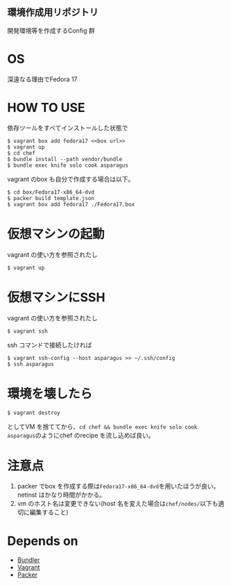 環境作成用リポジトリ
---

開発環境等を作成するConfig 群

# OS

深遠なる理由でFedora 17

# HOW TO USE

依存ツールをすべてインストールした状態で

    $ vagrant box add fedora17 <<box url>>
    $ vagrant up
    $ cd chef
    $ bundle install --path vendor/bundle
    $ bundle exec knife solo cook asparagus

vagrant のbox も自分で作成する場合は以下。

    $ cd box/Fedora17-x86_64-dvd
    $ packer build template.json
    $ vagrant box add fedora17 ./Fedora17.box

# 仮想マシンの起動

vagrant の使い方を参照されたし

    $ vagrant up

# 仮想マシンにSSH

vagrant の使い方を参照されたし

    $ vagrant ssh

ssh コマンドで接続したければ

    $ vagrant ssh-config --host asparagus >> ~/.ssh/config
    $ ssh asparagus

# 環境を壊したら

    $ vagrant destroy

としてVM を捨ててから、`cd chef && bundle exec knife solo cook asparagus`のようにchef のrecipe を流し込めば良い。

# 注意点

1. packer でbox を作成する際は`Fedora17-x86_64-dvd`を用いたほうが良い。
netinst はかなり時間がかかる。
1. vm のホスト名は変更できない(host 名を変えた場合は`chef/nodes/`以下も適切に編集すること)

# Depends on

- [Bundler](http://bundler.io/)
- [Vagrant](http://www.vagrantup.com/)
- [Packer](http://www.packer.io/)

